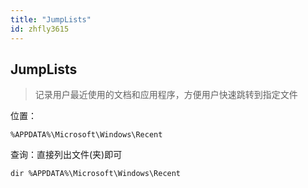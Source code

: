 ```yaml
---
title: "JumpLists"
id: zhfly3615
---
```


## JumpLists

> 记录用户最近使用的文档和应用程序，方便用户快速跳转到指定文件

位置：

```
%APPDATA%\Microsoft\Windows\Recent 
```

查询：直接列出文件(夹)即可

```
dir %APPDATA%\Microsoft\Windows\Recent 
```